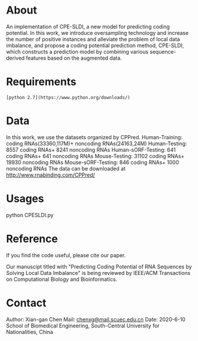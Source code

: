 About
===============================
An implementation of CPE-SLDI, a new model for predicting coding potential.
In this work, we introduce oversampling technology and increase the number of positive instances and alleviate the problem of local data imbalance, and propose a coding potential prediction method, CPE-SLDI, which constructs a prediction model by combining various sequence-derived features based on the augmented data.


Requirements
========================
    [python 2.7](https://www.python.org/downloads/)


Data
=====================
In this work, we use the datasets organized by CPPred.
Human-Training: coding RNAs(33360,117M)+ noncoding RNAs(24163,24M)
Human-Testing: 8557 coding RNAs+ 8241 noncoding RNAs
Human-sORF-Testing: 641 coding RNAs+ 641 noncoding RNAs
Mouse-Testing: 31102 coding RNAs+ 19930 noncoding RNAs
Mouse-sORF-Testing: 846 coding RNAs+ 1000 noncoding RNAs
The data can be downloaded at http://www.rnabinding.com/CPPred/


Usages
========================
python CPESLDI.py


Reference
========================
If you find the code useful, please cite our paper.


Our manuscipt titled with "Predicting Coding Potential of RNA Sequences by Solving Local Data Imbalance" is being reviewed by IEEE/ACM Transactions on Computational Biology and Bioinformatics.



Contact
=====================
Author: Xian-gan Chen
Mail: chenxg@mail.scuec.edu.cn
Date: 2020-6-10
School of Biomedical Engineering, South-Central University for Nationalities, China